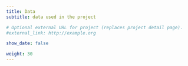 ```yaml
---
title: Data
subtitle: data used in the project

# Optional external URL for project (replaces project detail page).
#external_link: http://example.org

show_date: false

weight: 30
---
```

